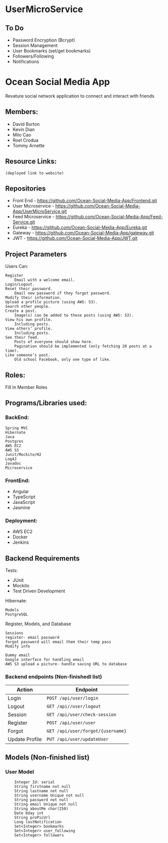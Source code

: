 # UserMicroService

## To Do
* Password Encryption (Bcrypt)
* Session Management
* User Bookmarks (set/get bookmarks)
* Followers/Following
* Notifications

# Ocean Social Media App
Revature social network application to connect and interact with friends

## Members:
* David Burton
* Kevin Dian
* Milo Cao
* Roel Crodua
* Tommy Arnette

## Resource Links:

    (deployed link to website)

## Repositories
   * Front End - https://github.com/Ocean-Social-Media-App/Frontend.git
   * User Microservice - https://github.com/Ocean-Social-Media-App/UserMicroService.git
   * Feed Microservice - https://github.com/Ocean-Social-Media-App/Feed-Service.git
   * Eureka - https://github.com/Ocean-Social-Media-App/Eureka.git
   * Gateway - https://github.com/Ocean-Social-Media-App/gateway.git
   * JWT - https://github.com/Ocean-Social-Media-App/JWT.git


## Project Parameters
Users Can:

    Register
        Email with a welcome email.
    Login/Logout.
    Reset their password.
        Email new password if they forgot password.
    Modify their information.
    Upload a profile picture (using AWS: S3).
    Search other people.
    Create a post.
        Image(s) can be added to these posts (using AWS: S3).
    View his own profile.
        Including posts.
    View others’ profile.
        Including posts.
    See their feed.
        Posts of everyone should show here.
        Pagination should be implemented (only fetching 20 posts at a time).
    Like someone’s post.
        Old school Facebook, only one type of like.

## Roles:
Fill In Member Roles

## Programs/Libraries used:

### BackEnd:

    Spring MVC
    Hibernate
    Java
    Postgres
    AWS EC2
    AWS S3
    Junit/Mockito/H2
    Log4J
    Javadoc
    Microservice

### FrontEnd:
* Angular
* TypeScript
* JavaScript
* Jasmine

### Deployment:
* AWS EC2
* Docker
* Jenkins

## Backend Requirements
Tests:
* JUnit
* Mockito
* Test Driven Development

Hibernate:

    Models
    PostgreSQL

Register, Models, and Database

    Sessions
    register- email password
    forgot password will email them their temp pass
    Modify info

    Dummy email
    Google interface for handling email
    AWS S3 upload a picture- handle saving URL to database

### Backend endpoints (Non-finishedl list)

|   Action        |             Endpoint                |
|   ------        |             --------                |
|  Login 	      |   `POST /api/user/login`            |
|  Logout 	      |   `GET /api//user/logout`           |
|  Session        |   `GET /api/user/check-session`     |
|  Register       |   `POST /api/user/user`             |
|  Forgot 	      |   `GET /api/user/forgot/{username}` |
|  Update Profile | 	`PUT /api/user/updateUser`      |

## Models (Non-finished list)
### User Model
```
    Integer Id: serial
    String firstname not null
    String lastname not null
    String username Unique not null
    String password not null
    String email Unique not null
    String aboutMe char(250)
    Date bday int
    String proPicUrl
    Long lastNotification
    Set<Integer> bookmarks
    Set<Integer> user_following
    Set<Integer> followers
```
